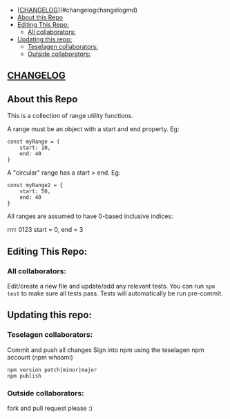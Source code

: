 <!-- TOC -->

- [[CHANGELOG](Changelog.md)](#changelogchangelogmd)
- [About this Repo](#about-this-repo)
- [Editing This Repo:](#editing-this-repo)
  - [All collaborators:](#all-collaborators)
- [Updating this repo:](#updating-this-repo)
  - [Teselagen collaborators:](#teselagen-collaborators)
  - [Outside collaborators:](#outside-collaborators)

<!-- /TOC -->

## [CHANGELOG](Changelog.md)
## About this Repo
This is a collection of range utility functions.


A range must be an object with a start and end property.
Eg:
```
const myRange = {
	start: 10,
	end: 40
}
```

A "circular" range has a start > end.
Eg:
```
const myRange2 = {
	start: 50,
	end: 40
}
```

All ranges are assumed to have 0-based inclusive indices:

rrrr
0123
start = 0,
end = 3


## Editing This Repo:
### All collaborators: 
Edit/create a new file and update/add any relevant tests. 
You can run `npm test` to make sure all tests pass. 
Tests will automatically be run pre-commit.

## Updating this repo: 
### Teselagen collaborators: 
Commit and push all changes
Sign into npm using the teselagen npm account (npm whoami)

```
npm version patch|minor|major
npm publish
```

### Outside collaborators: 
fork and pull request please :)
